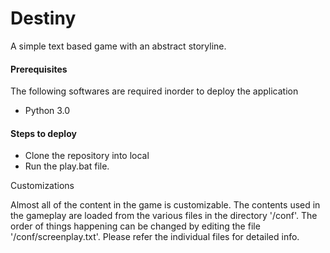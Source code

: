 # Destiny
A simple text based game with an abstract storyline.

 <h4>Prerequisites</h4>
  The following softwares are required inorder to deploy the application
 
 - Python 3.0
 
 <h4>Steps to deploy</h4>
 
 <ul>
  <li>Clone the repository into local</li>
  <li>Run the play.bat file.</li>
 </ul
 
 <h4>Customizations</h4>
 
 Almost all of the content in the game is customizable. The contents used in the gameplay are loaded from the various files in the directory '/conf'. The order of things happening can be changed by editing the file '/conf/screenplay.txt'. Please refer the individual files for detailed info. 
